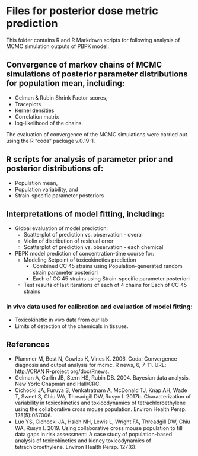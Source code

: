 # Files for posterior dose metric prediction

This folder contains R and R Markdown scripts for following analysis of MCMC simulation outputs of PBPK model:
  
  ## Convergence of markov chains of MCMC simulations of posterior parameter distributions for population mean, including:
   - Gelman & Rubin Shrink Factor scores,
   - Traceplots
   - Kernel densities 
   - Correlation matrix 
   - log-likelihood of the chains.
  
  The evaluation of convergence of the MCMC simulations were carried out using the R “coda” package v.0.19-1.
  
  ## R scripts for analysis of parameter prior and posterior distributions of: 
   - Population mean,  
   - Population variability, and
   - Strain-specific parameter posteriors
  
  ## Interpretations of model fitting, including: 
   - Global evaluation of model prediction:
      - Scatterplot of prediction vs. observation - overal
      - Violin of distribution of residual error
      - Scatterplot of prediction vs. observation - each chemical
   - PBPK model prediction of concentration-time course for:
      - Modeling Setpoint of toxicokinetics prediction
        - Combined CC 45 strains using Population-generated random strain parameter posteriori
        - Each of CC 45 strains using Strain-specific parameter posteriori
      - Test results of last iterations of each of 4 chains for Each of CC 45 strains

  ### in vivo data used for calibration and evaluation of model fitting:
   - Toxicokinetic in vivo data from our lab
   - Limits of detection of the chemicals in tissues.


## References
- Plummer M, Best N, Cowles K, Vines K. 2006. Coda: Convergence diagnosis and output analysis for mcmc. R news, 6, 7-11. URL: http://CRAN R-project org/doc/Rnews.
- Gelman A, Carlin JB, Stern HS, Rubin DB. 2004. Bayesian data analysis. New York: Chapman and Hall/CRC.
- Cichocki JA, Furuya S, Venkatratnam A, McDonald TJ, Knap AH, Wade T, Sweet S, Chiu WA, Threadgill DW, Rusyn I. 2017b. Characterization of variability in toxicokinetics and toxicodynamics of tetrachloroethylene using the collaborative cross mouse population. Environ Health Persp. 125(5):057006.
- Luo YS, Cichocki JA, Hsieh NH, Lewis L, Wright FA, Threadgill DW, Chiu WA, Rusyn I. 2019. Using collaborative cross mouse population to fill data gaps in risk assessment: A case study of population-based analysis of toxicokinetics and kidney toxicodynamics of tetrachloroethylene. Environ Health Persp. 127(6).
